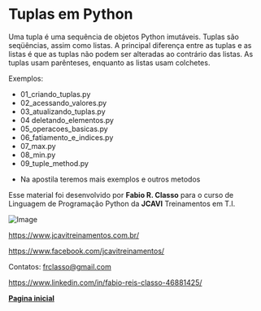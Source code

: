 Tuplas em Python
=====================

Uma tupla é uma sequência de objetos Python imutáveis. Tuplas são seqüências, assim como listas.
A principal diferença entre as tuplas e as listas é que as tuplas não podem ser alteradas
ao contrário das listas. As tuplas usam parênteses, enquanto as listas usam colchetes.

Exemplos:
- 01_criando_tuplas.py
- 02_acessando_valores.py
- 03_atualizando_tuplas.py
- 04 deletando_elementos.py
- 05_operacoes_basicas.py
- 06_fatiamento_e_indices.py
- 07_max.py
- 08_min.py
- 09_tuple_method.py

* Na apostila teremos mais exemplos e outros metodos

Esse material foi desenvolvido por **Fabio R. Classo** para o curso de Linguagem de
Programação Python da **JCAVI** Treinamentos em T.I.


![Image](https://github.com/frclasso/apostila_python_modulo_1/blob/master/jcavi.png "JCAVI")

https://www.jcavitreinamentos.com.br/

https://www.facebook.com/jcavitreinamentos/

Contatos: frclasso@gmail.com

https://www.linkedin.com/in/fabio-reis-classo-46881425/


**[Pagina inicial](https://github.com/frclasso/apostila_python_modulo_1)**